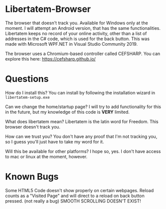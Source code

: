 # Libertatem-Browser
The browser that doesn't track you.  Available for Windows only at the moment.
I will attempt an Android version, that has the same functionalities.
Libertatem keeps no record of your online activity, other than a list of addresses in the C# code, which is used for the back button.
This was made with Microsoft WPF.NET in Visual Studio Community 2019.

The browser uses a Chromium-based controller called CEFSHARP.  You can explore this here: https://cefsharp.github.io/

# Questions
How do I install this?
You can install by following the installation wizard in `libertatem-setup.exe`

Can we change the home/startup page?
I will try to add functionality for this in the future, but my knowledge of this code is **VERY** limited.

What does libertatem mean?
Libertatem is the latin word for Freedom.  This browser doesn't track you.

How can we trust you?
You don't have any proof that I'm not tracking you, so I guess you'll just have to take my word for it.

Will this be available for other platforms?
I hope so, yes.  I don't have access to mac or linux at the moment, however.

# Known Bugs
Some HTML5 Code doesn't show properly on certain webpages.
Reload counts as a "Visited Page" and will direct to a reload on back button pressed.
(not really a bug) SMOOTH SCROLLING DOESN'T EXIST!
